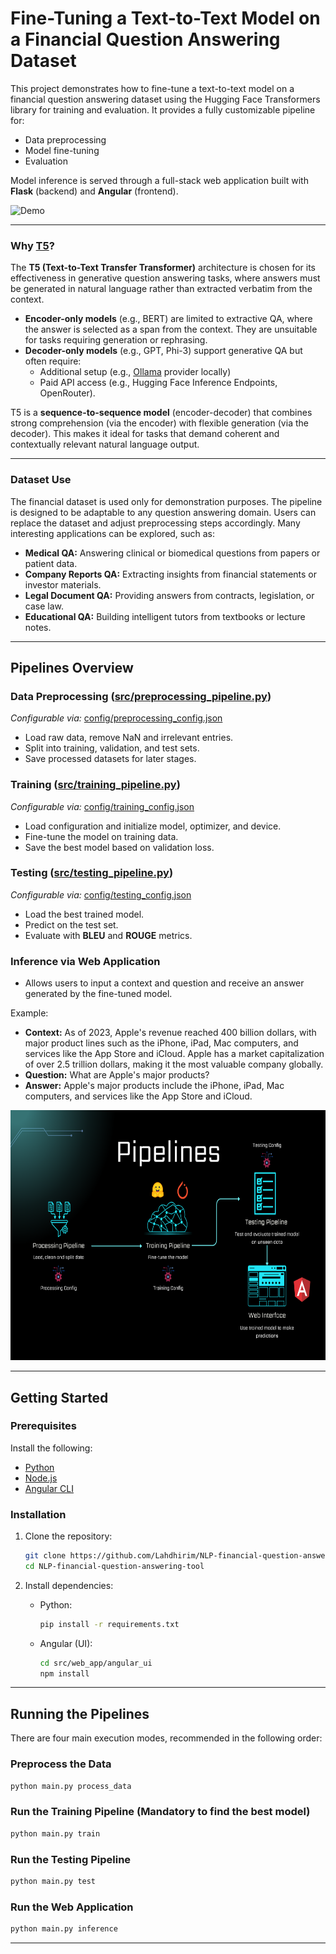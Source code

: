 # Fine-Tuning a Text-to-Text Model on a Financial Question Answering Dataset

This project demonstrates how to fine-tune a text-to-text model on a financial question answering dataset using the Hugging Face Transformers library for training and evaluation. It provides a fully customizable pipeline for:

- Data preprocessing  
- Model fine-tuning  
- Evaluation  

Model inference is served through a full-stack web application built with **Flask** (backend) and **Angular** (frontend).

![Demo](assets/demo.gif)

---

### Why [T5](https://huggingface.co/docs/transformers/model_doc/t5)?

The **T5 (Text-to-Text Transfer Transformer)** architecture is chosen for its effectiveness in generative question answering tasks, where answers must be generated in natural language rather than extracted verbatim from the context.

- **Encoder-only models** (e.g., BERT) are limited to extractive QA, where the answer is selected as a span from the context. They are unsuitable for tasks requiring generation or rephrasing.
- **Decoder-only models** (e.g., GPT, Phi-3) support generative QA but often require:
  - Additional setup (e.g., [Ollama](https://ollama.com/) provider locally)  
  - Paid API access (e.g., Hugging Face Inference Endpoints, OpenRouter).

T5 is a **sequence-to-sequence model** (encoder-decoder) that combines strong comprehension (via the encoder) with flexible generation (via the decoder). This makes it ideal for tasks that demand coherent and contextually relevant natural language output.

---

### Dataset Use

The financial dataset is used only for demonstration purposes. The pipeline is designed to be adaptable to any question answering domain. Users can replace the dataset and adjust preprocessing steps accordingly. Many interesting applications can be explored, such as:
- **Medical QA:** Answering clinical or biomedical questions from papers or patient data.
- **Company Reports QA:** Extracting insights from financial statements or investor materials.
- **Legal Document QA:**  Providing answers from contracts, legislation, or case law.
- **Educational QA:** Building intelligent tutors from textbooks or lecture notes.

---

## Pipelines Overview

### Data Preprocessing ([src/preprocessing_pipeline.py](src/preprocessing_pipeline.py))
*Configurable via:* [config/preprocessing_config.json](config/preprocessing_config.json)

- Load raw data, remove NaN and irrelevant entries.  
- Split into training, validation, and test sets.  
- Save processed datasets for later stages.

### Training ([src/training_pipeline.py](src/training_pipeline.py)) 
*Configurable via:* [config/training_config.json](config/training_config.json)

- Load configuration and initialize model, optimizer, and device.  
- Fine-tune the model on training data.  
- Save the best model based on validation loss.

### Testing ([src/testing_pipeline.py](src/testing_pipeline.py))
*Configurable via:* [config/testing_config.json](config/testing_config.json)

- Load the best trained model.  
- Predict on the test set.  
- Evaluate with **BLEU** and **ROUGE** metrics.

### Inference via Web Application

- Allows users to input a context and question and receive an answer generated by the fine-tuned model.

Example:
- **Context:** As of 2023, Apple's revenue reached 400 billion dollars, with major product lines such as the iPhone, iPad, Mac computers, and services like the App Store and iCloud. Apple has a market capitalization of over 2.5 trillion dollars, making it the most valuable company globally.
- **Question:** What are Apple's major products?
- **Answer:** Apple's major products include the iPhone, iPad, Mac computers, and services like the App Store and iCloud.



<div style="text-align: center;">
    <img src="assets/pipelines_schema.png" alt="CV" width="700", height="400"/>
</div>

---

## Getting Started

### Prerequisites

Install the following:

- [Python](http://python.org/downloads/)
- [Node.js](https://nodejs.org/en/download)
- [Angular CLI](https://angular.dev/tools/cli)

### Installation

1. Clone the repository:
    ```bash
    git clone https://github.com/Lahdhirim/NLP-financial-question-answering-tool.git
    cd NLP-financial-question-answering-tool
    ```

2. Install dependencies:

    - Python:
        ```bash
        pip install -r requirements.txt
        ```

    - Angular (UI):
        ```bash
        cd src/web_app/angular_ui
        npm install
        ```

---

## Running the Pipelines

There are four main execution modes, recommended in the following order:

### Preprocess the Data
```bash
python main.py process_data
```

### Run the Training Pipeline (Mandatory to find the best model)
```bash
python main.py train
```

### Run the Testing Pipeline
```bash
python main.py test
```

### Run the Web Application
```bash
python main.py inference
```
---
